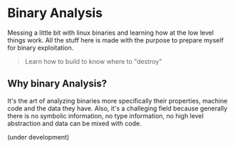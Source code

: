 # Binary Analysis

Messing a little bit with linux binaries and learning how at the low level things work.
All the stuff here is made with the purpose to prepare myself for binary exploitation.

> Learn how to build to know where to "destroy"

## Why binary Analysis?

It's the art of analyzing binaries more specifically their properties, machine code and the data they have.
Also, it's a challeging field because generally there is no symbolic information, no type information, no high level abstraction and data can be mixed with code.

(under development)

